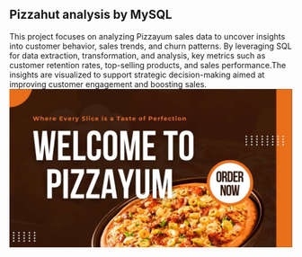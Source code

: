 ## Pizzahut analysis by MySQL
This project focuses on analyzing Pizzayum sales data to uncover insights into customer behavior, sales trends, and churn patterns. By leveraging SQL for data extraction, transformation, and analysis, key metrics such as customer retention rates, top-selling products, and sales performance.The insights are visualized to support strategic decision-making aimed at improving customer engagement and boosting sales. 
![image alt](https://github.com/Divya-ds-123/Pizzayum-Analysis-SQL/blob/main/Pizza%20Dashboard.jpg)

